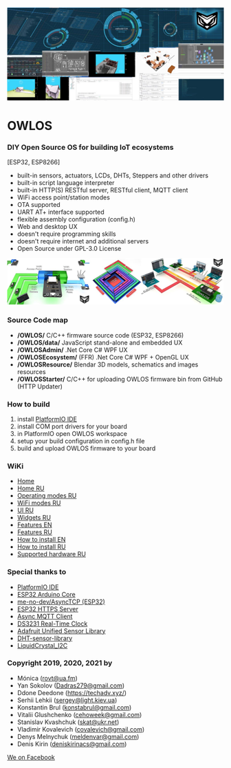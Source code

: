 ![OWLOS UX](https://github.com/KirinDenis/owlos/raw/master/OWLOSResource/images/owlosux.jpg)

# OWLOS 
### DIY Open Source OS for building IoT ecosystems
[ESP32, ESP8266]
- built-in sensors, actuators, LCDs, DHTs, Steppers and other drivers
- built-in script language interpreter 
- built-in HTTP(S) RESTful server, RESTful client, MQTT client
- WiFi access point/station modes
- OTA supported 
- UART AT+ interface supported
- flexible assembly configuration (config.h)
- Web and desktop UX
- doesn't require programming skills
- doesn't require internet and additional servers
- Open Source under GPL-3.0 License 

![OWLOS SCHEME](https://github.com/KirinDenis/owlos/raw/master/OWLOSResource/images/owlos_scheme.jpg)

### Source Code map

- **/OWLOS/** C/C++ firmware source code (ESP32, ESP8266)
- **/OWLOS/data/** JavaScript  stand-alone and embedded UX 
- **/OWLOSAdmin/** .Net Core C# WPF UX
- **/OWLOSEcosystem/** (FFR) .Net Core C# WPF + OpenGL UX
- **/OWLOSResource/** Blendar 3D models, schematics and images resources
- **/OWLOSStarter/** C/C++ for uploading OWLOS firmware bin from GitHub (HTTP Updater)

### How to build

1. install [PlatformIO IDE](https://platformio.org/)
2. install COM port drivers for your board
3. in PlatformIO open OWLOS workspace 
4. setup your build configuration in config.h file
5. build and upload OWLOS firmware to your board

### WiKi

- [Home](https://github.com/KirinDenis/owlos/wiki)
- [Home RU](https://github.com/KirinDenis/owlos/wiki/Home-RU)
- [Оperating modes RU](https://github.com/KirinDenis/owlos/wiki/%D0%9Eperating-modes-RU)
- [WiFi modes RU](https://github.com/KirinDenis/owlos/wiki/WiFi-modes-RU)
- [UI RU](https://github.com/KirinDenis/owlos/wiki/UI-RU)
- [Widgets RU](https://github.com/KirinDenis/owlos/wiki/Widgets-RU) 
- [Features EN](https://github.com/KirinDenis/owlos/wiki/Features-EN)
- [Features RU](https://github.com/KirinDenis/owlos/wiki/Features-RU)
- [How to install EN](https://github.com/KirinDenis/owlos/wiki/How-to-install-EN)
- [How to install RU](https://github.com/KirinDenis/owlos/wiki/How-to-install-RU)
- [Supported hardware RU](https://github.com/KirinDenis/owlos/wiki/Supported-hardware-RU)

### Special thanks to

- [PlatformIO IDE](https://platformio.org/)
- [ESP32 Arduino Core](https://github.com/espressif/arduino-esp32)
- [me-no-dev/AsyncTCP (ESP32)](https://github.com/me-no-dev/AsyncTCP)
- [ESP32 HTTPS Server](https://github.com/fhessel/esp32_https_server)
- [Async MQTT Client](http://platformio.org/lib/show/346/AsyncMqttClient)
- [DS3231 Real-Time Clock](http://www.jarzebski.pl/arduino/komponenty/zegar-czasu-rzeczywistego-rtc-ds3231.html)
- [Adafruit Unified Sensor Library](https://github.com/adafruit/Adafruit_Sensor)
- [DHT-sensor-library](https://github.com/adafruit/DHT-sensor-library)
- [LiquidCrystal_I2C](https://gitlab.com/tandembyte/liquidcrystal_i2c)	

### Copyright 2019, 2020, 2021 by

- Mónica (rovt@ua.fm)
- Yan Sokolov (Dadras279@gmail.com)
- Ddone Deedone (https://techadv.xyz/)
- Serhii Lehkii (sergey@light.kiev.ua)
- Konstantin Brul (konstabrul@gmail.com)
- Vitalii Glushchenko (cehoweek@gmail.com)
- Stanislav Kvashchuk (skat@ukr.net)
- Vladimir Kovalevich (covalevich@gmail.com)
- Denys Melnychuk (meldenvar@gmail.com)
- Denis Kirin (deniskirinacs@gmail.com)

[We on Facebook](https://www.facebook.com/groups/OWLOS)

